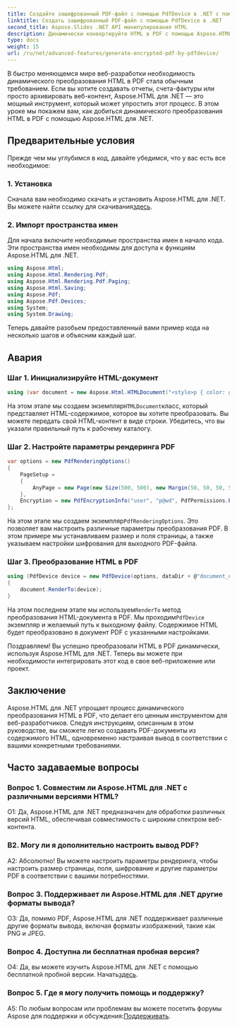 ```yaml
---
title: Создайте зашифрованный PDF-файл с помощью PdfDevice в .NET с помощью Aspose.HTML
linktitle: Создать зашифрованный PDF-файл с помощью PdfDevice в .NET
second_title: Aspose.Slides .NET API манипулирования HTML
description: Динамически конвертируйте HTML в PDF с помощью Aspose.HTML для .NET. Простая интеграция, настраиваемые параметры и надежная производительность.
type: docs
weight: 15
url: /ru/net/advanced-features/generate-encrypted-pdf-by-pdfdevice/
---
```


В быстро меняющемся мире веб-разработки необходимость динамического преобразования HTML в PDF стала обычным требованием. Если вы хотите создавать отчеты, счета-фактуры или просто архивировать веб-контент, Aspose.HTML для .NET — это мощный инструмент, который может упростить этот процесс. В этом уроке мы покажем вам, как добиться динамического преобразования HTML в PDF с помощью Aspose.HTML для .NET.

## Предварительные условия

Прежде чем мы углубимся в код, давайте убедимся, что у вас есть все необходимое:

### 1. Установка

 Сначала вам необходимо скачать и установить Aspose.HTML для .NET. Вы можете найти ссылку для скачивания[здесь](https://releases.aspose.com/html/net/).

### 2. Импорт пространства имен

Для начала включите необходимые пространства имен в начало кода. Эти пространства имен необходимы для доступа к функциям Aspose.HTML для .NET.

```csharp
using Aspose.Html;
using Aspose.Html.Rendering.Pdf;
using Aspose.Html.Rendering.Pdf.Paging;
using Aspose.Html.Saving;
using Aspose.Pdf;
using Aspose.Pdf.Devices;
using System;
using System.Drawing;
```

Теперь давайте разобьем предоставленный вами пример кода на несколько шагов и объясним каждый шаг.

## Авария

### Шаг 1. Инициализируйте HTML-документ

```csharp
using (var document = new Aspose.Html.HTMLDocument("<style>p { color: green; }</style><p>my first paragraph</p>", @"c:\work\"))
```

 На этом этапе мы создаем экземпляр`HTMLDocument`класс, который представляет HTML-содержимое, которое вы хотите преобразовать. Вы можете передать свой HTML-контент в виде строки. Убедитесь, что вы указали правильный путь к рабочему каталогу.

### Шаг 2. Настройте параметры рендеринга PDF

```csharp
var options = new PdfRenderingOptions()
{
    PageSetup =
    {
        AnyPage = new Page(new Size(500, 500), new Margin(50, 50, 50, 50))
    },
    Encryption = new PdfEncryptionInfo("user", "p@wd", PdfPermissions.PrintDocument, PdfEncryptionAlgorithm.RC4_128)
};
```

 На этом этапе мы создаем экземпляр`PdfRenderingOptions`. Это позволяет вам настроить различные параметры преобразования PDF. В этом примере мы устанавливаем размер и поля страницы, а также указываем настройки шифрования для выходного PDF-файла.

### Шаг 3. Преобразование HTML в PDF

```csharp
using (PdfDevice device = new PdfDevice(options, dataDir + @"document_out.pdf"))
{
    document.RenderTo(device);
}
```

 На этом последнем этапе мы используем`RenderTo` метод преобразования HTML-документа в PDF. Мы проходим`PdfDevice` экземпляр и желаемый путь к выходному файлу. Содержимое HTML будет преобразовано в документ PDF с указанными настройками.

Поздравляем! Вы успешно преобразовали HTML в PDF динамически, используя Aspose.HTML для .NET. Теперь вы можете при необходимости интегрировать этот код в свое веб-приложение или проект.

## Заключение

Aspose.HTML для .NET упрощает процесс динамического преобразования HTML в PDF, что делает его ценным инструментом для веб-разработчиков. Следуя инструкциям, описанным в этом руководстве, вы сможете легко создавать PDF-документы из содержимого HTML, одновременно настраивая вывод в соответствии с вашими конкретными требованиями.

## Часто задаваемые вопросы

### Вопрос 1. Совместим ли Aspose.HTML для .NET с различными версиями HTML?

О1: Да, Aspose.HTML для .NET предназначен для обработки различных версий HTML, обеспечивая совместимость с широким спектром веб-контента.

### В2. Могу ли я дополнительно настроить вывод PDF?

А2: Абсолютно! Вы можете настроить параметры рендеринга, чтобы настроить размер страницы, поля, шифрование и другие параметры PDF в соответствии с вашими потребностями.

### Вопрос 3. Поддерживает ли Aspose.HTML для .NET другие форматы вывода?

О3: Да, помимо PDF, Aspose.HTML для .NET поддерживает различные другие форматы вывода, включая форматы изображений, такие как PNG и JPEG.

### Вопрос 4. Доступна ли бесплатная пробная версия?

О4: Да, вы можете изучить Aspose.HTML для .NET с помощью бесплатной пробной версии. Начать[здесь](https://releases.aspose.com/).

### Вопрос 5. Где я могу получить помощь и поддержку?

 A5: По любым вопросам или проблемам вы можете посетить форумы Aspose для поддержки и обсуждения:[Поддерживать](https://forum.aspose.com/).